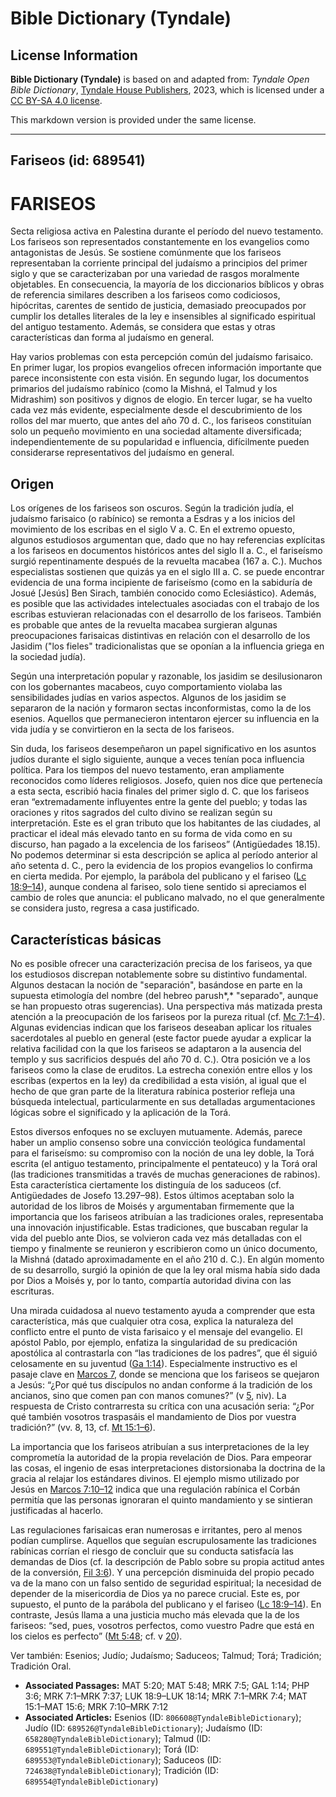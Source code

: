 # Bible Dictionary (Tyndale)

## License Information

**Bible Dictionary (Tyndale)** is based on and adapted from: _Tyndale Open Bible Dictionary_, [Tyndale House Publishers](https://tyndaleopenresources.com/), 2023, which is licensed under a [CC BY-SA 4.0 license](https://creativecommons.org/licenses/by-sa/4.0/legalcode.en).

This markdown version is provided under the same license.



--------------------------------

## Fariseos (id: 689541)

FARISEOS
========

Secta religiosa activa en Palestina durante el período del nuevo testamento. Los fariseos son representados constantemente en los evangelios como antagonistas de Jesús. Se sostiene comúnmente que los fariseos representaban la corriente principal del judaísmo a principios del primer siglo y que se caracterizaban por una variedad de rasgos moralmente objetables. En consecuencia, la mayoría de los diccionarios bíblicos y obras de referencia similares describen a los fariseos como codiciosos, hipócritas, carentes de sentido de justicia, demasiado preocupados por cumplir los detalles literales de la ley e insensibles al significado espiritual del antiguo testamento. Además, se considera que estas y otras características dan forma al judaísmo en general.

Hay varios problemas con esta percepción común del judaísmo farisaico. En primer lugar, los propios evangelios ofrecen información importante que parece inconsistente con esta visión. En segundo lugar, los documentos primarios del judaísmo rabínico (como la Mishná, el Talmud y los Midrashim) son positivos y dignos de elogio. En tercer lugar, se ha vuelto cada vez más evidente, especialmente desde el descubrimiento de los rollos del mar muerto, que antes del año 70 d. C., los fariseos constituían solo un pequeño movimiento en una sociedad altamente diversificada; independientemente de su popularidad e influencia, difícilmente pueden considerarse representativos del judaísmo en general.

Origen
------

Los orígenes de los fariseos son oscuros. Según la tradición judía, el judaísmo farisaico (o rabínico) se remonta a Esdras y a los inicios del movimiento de los escribas en el siglo V a. C. En el extremo opuesto, algunos estudiosos argumentan que, dado que no hay referencias explícitas a los fariseos en documentos históricos antes del siglo II a. C., el fariseísmo surgió repentinamente después de la revuelta macabea (167 a. C.). Muchos especialistas sostienen que quizás ya en el siglo III a. C. se puede encontrar evidencia de una forma incipiente de fariseísmo (como en la sabiduría de Josué \[Jesús] Ben Sirach, también conocido como Eclesiástico). Además, es posible que las actividades intelectuales asociadas con el trabajo de los escribas estuvieran relacionadas con el desarrollo de los fariseos. También es probable que antes de la revuelta macabea surgieran algunas preocupaciones farisaicas distintivas en relación con el desarrollo de los Jasidim ("los fieles" tradicionalistas que se oponían a la influencia griega en la sociedad judía).

Según una interpretación popular y razonable, los jasidim se desilusionaron con los gobernantes macabeos, cuyo comportamiento violaba las sensibilidades judías en varios aspectos. Algunos de los jasidim se separaron de la nación y formaron sectas inconformistas, como la de los esenios. Aquellos que permanecieron intentaron ejercer su influencia en la vida judía y se convirtieron en la secta de los fariseos.

Sin duda, los fariseos desempeñaron un papel significativo en los asuntos judíos durante el siglo siguiente, aunque a veces tenían poca influencia política. Para los tiempos del nuevo testamento, eran ampliamente reconocidos como líderes religiosos. Josefo, quien nos dice que pertenecía a esta secta, escribió hacia finales del primer siglo d. C. que los fariseos eran “extremadamente influyentes entre la gente del pueblo; y todas las oraciones y ritos sagrados del culto divino se realizan según su interpretación. Este es el gran tributo que los habitantes de las ciudades, al practicar el ideal más elevado tanto en su forma de vida como en su discurso, han pagado a la excelencia de los fariseos” (Antigüedades 18\.15\). No podemos determinar si esta descripción se aplica al período anterior al año setenta d. C., pero la evidencia de los propios evangelios lo confirma en cierta medida. Por ejemplo, la parábola del publicano y el fariseo ([Lc 18:9–14](https://ref.ly/Luke18:9-Luke18:14)), aunque condena al fariseo, solo tiene sentido si apreciamos el cambio de roles que anuncia: el publicano malvado, no el que generalmente se considera justo, regresa a casa justificado.

Características básicas
-----------------------

No es posible ofrecer una caracterización precisa de los fariseos, ya que los estudiosos discrepan notablemente sobre su distintivo fundamental. Algunos destacan la noción de "separación", basándose en parte en la supuesta etimología del nombre (del hebreo parush*,* "separado", aunque se han propuesto otras sugerencias). Una perspectiva más matizada presta atención a la preocupación de los fariseos por la pureza ritual (cf. [Mc 7:1–4](https://ref.ly/Mark7:1-Mark7:4)). Algunas evidencias indican que los fariseos deseaban aplicar los rituales sacerdotales al pueblo en general (este factor puede ayudar a explicar la relativa facilidad con la que los fariseos se adaptaron a la ausencia del templo y sus sacrificios después del año 70 d. C.). Otra posición ve a los fariseos como la clase de eruditos. La estrecha conexión entre ellos y los escribas (expertos en la ley) da credibilidad a esta visión, al igual que el hecho de que gran parte de la literatura rabínica posterior refleja una búsqueda intelectual, particularmente en sus detalladas argumentaciones lógicas sobre el significado y la aplicación de la Torá.

Estos diversos enfoques no se excluyen mutuamente. Además, parece haber un amplio consenso sobre una convicción teológica fundamental para el fariseísmo: su compromiso con la noción de una ley doble, la Torá escrita (el antiguo testamento, principalmente el pentateuco) y la Torá oral (las tradiciones transmitidas a través de muchas generaciones de rabinos). Esta característica ciertamente los distinguía de los saduceos (cf. Antigüedades de Josefo 13\.297–98\). Estos últimos aceptaban solo la autoridad de los libros de Moisés y argumentaban firmemente que la importancia que los fariseos atribuían a las tradiciones orales, representaba una innovación injustificable. Estas tradiciones, que buscaban regular la vida del pueblo ante Dios, se volvieron cada vez más detalladas con el tiempo y finalmente se reunieron y escribieron como un único documento, la Mishná (datado aproximadamente en el año 210 d. C.). En algún momento de su desarrollo, surgió la opinión de que la ley oral misma había sido dada por Dios a Moisés y, por lo tanto, compartía autoridad divina con las escrituras.

Una mirada cuidadosa al nuevo testamento ayuda a comprender que esta característica, más que cualquier otra cosa, explica la naturaleza del conflicto entre el punto de vista farisaico y el mensaje del evangelio. El apóstol Pablo, por ejemplo, enfatiza la singularidad de su predicación apostólica al contrastarla con “las tradiciones de los padres”, que él siguió celosamente en su juventud ([Ga 1:14](https://ref.ly/Gal1:14)). Especialmente instructivo es el pasaje clave en [Marcos 7](https://ref.ly/Mark7:1-Mark7:37), donde se menciona que los fariseos se quejaron a Jesús: “¿Por qué tus discípulos no andan conforme á la tradición de los ancianos, sino que comen pan con manos comunes?” (v [5](https://ref.ly/Mark7:5), niv). La respuesta de Cristo contrarresta su crítica con una acusación seria: “¿Por qué también vosotros traspasáis el mandamiento de Dios por vuestra tradición?” (vv. 8, 13, cf. [Mt 15:1–6](https://ref.ly/Matt15:1-Matt15:6)).

La importancia que los fariseos atribuían a sus interpretaciones de la ley comprometía la autoridad de la propia revelación de Dios. Para empeorar las cosas, el ingenio de esas interpretaciones distorsionaba la doctrina de la gracia al relajar los estándares divinos. El ejemplo mismo utilizado por Jesús en [Marcos 7:10–12](https://ref.ly/Mark7:10-Mark7:12) indica que una regulación rabínica el Corbán permitía que las personas ignoraran el quinto mandamiento y se sintieran justificadas al hacerlo.

Las regulaciones farisaicas eran numerosas e irritantes, pero al menos podían cumplirse. Aquellos que seguían escrupulosamente las tradiciones rabínicas corrían el riesgo de concluir que su conducta satisfacía las demandas de Dios (cf. la descripción de Pablo sobre su propia actitud antes de la conversión, [Fil 3:6](https://ref.ly/Phil3:6)). Y una percepción disminuida del propio pecado va de la mano con un falso sentido de seguridad espiritual; la necesidad de depender de la misericordia de Dios ya no parece crucial. Este es, por supuesto, el punto de la parábola del publicano y el fariseo ([Lc 18:9–14](https://ref.ly/Luke18:9-Luke18:14)). En contraste, Jesús llama a una justicia mucho más elevada que la de los fariseos: “sed, pues, vosotros perfectos, como vuestro Padre que está en los cielos es perfecto” ([Mt 5:48](https://ref.ly/Matt5:48); cf. v [20](https://ref.ly/Matt5:20)).

Ver también: Esenios; Judío; Judaísmo; Saduceos; Talmud; Torá; Tradición; Tradición Oral.

* **Associated Passages:** MAT 5:20; MAT 5:48; MRK 7:5; GAL 1:14; PHP 3:6; MRK 7:1–MRK 7:37; LUK 18:9–LUK 18:14; MRK 7:1–MRK 7:4; MAT 15:1–MAT 15:6; MRK 7:10–MRK 7:12
* **Associated Articles:** Esenios (ID: `806608@TyndaleBibleDictionary`); Judío (ID: `689526@TyndaleBibleDictionary`); Judaísmo (ID: `658280@TyndaleBibleDictionary`); Talmud (ID: `689551@TyndaleBibleDictionary`); Torá (ID: `689553@TyndaleBibleDictionary`); Saduceos (ID: `724638@TyndaleBibleDictionary`); Tradición (ID: `689554@TyndaleBibleDictionary`)

